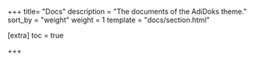 +++
title= "Docs"
description = "The documents of the AdiDoks theme."
sort_by = "weight"
weight = 1
template = "docs/section.html"

[extra]
toc = true

+++
